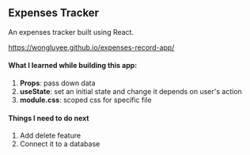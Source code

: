 ## Expenses Tracker

An expenses tracker built using React.

https://wongluyee.github.io/expenses-record-app/

#### What I learned while building this app:
1. **Props**: pass down data
2. **useState**: set an initial state and change it depends on user's action
3. **module.css**: scoped css for specific file

#### Things I need to do next
1. Add delete feature
2. Connect it to a database
